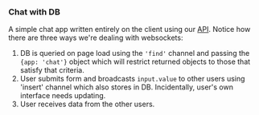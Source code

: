 ### Chat with DB

A simple chat app written entirely on the client using our [API](https://api.networkedrealiti.es/). Notice how there are three ways we're dealing with websockets:

1. DB is queried on page load using the `'find'` channel and passing the `{app: 'chat'}` object which will restrict returned objects to those that satisfy that criteria.
2. User submits form and broadcasts `input.value` to other users using 'insert' channel which also stores in DB. Incidentally, user's own interface needs updating.
3. User receives data from the other users.
